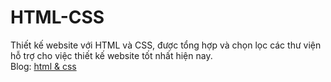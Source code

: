 # HTML-CSS
Thiết kế website với HTML và CSS, được tổng hợp và chọn lọc các thư viện hỗ trợ cho việc thiết kế website tốt nhất hiện nay.<br>
Blog: <a target="_blank" href="http://jacksonit.org/danh-muc/lap-trinh-website/html-css">html & css</a>
